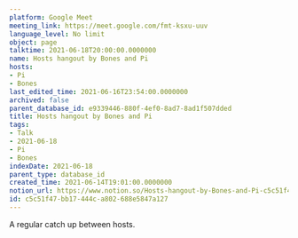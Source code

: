```yaml
---
platform: Google Meet
meeting_link: https://meet.google.com/fmt-ksxu-uuv
language_level: No limit
object: page
talktime: 2021-06-18T20:00:00.0000000
name: Hosts hangout by Bones and Pi
hosts:
- Pi
- Bones
last_edited_time: 2021-06-16T23:54:00.0000000
archived: false
parent_database_id: e9339446-880f-4ef0-8ad7-8ad1f507dded
title: Hosts hangout by Bones and Pi
tags:
- Talk
- 2021-06-18
- Pi
- Bones
indexDate: 2021-06-18
parent_type: database_id
created_time: 2021-06-14T19:01:00.0000000
notion_url: https://www.notion.so/Hosts-hangout-by-Bones-and-Pi-c5c51f47bb17444ca802688e5847a127
id: c5c51f47-bb17-444c-a802-688e5847a127
---
```


A regular catch up between hosts.


